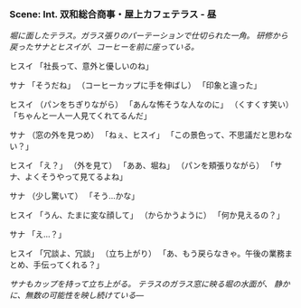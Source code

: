 
### Scene: Int. 双和総合商事・屋上カフェテラス - 昼

_堀に面したテラス。ガラス張りのパーテーションで仕切られた一角。_
_研修から戻ったサナとヒスイが、コーヒーを前に座っている。_

ヒスイ
「社長って、意外と優しいのね」

サナ
「そうだね」
（コーヒーカップに手を伸ばし）
「印象と違った」

ヒスイ
（パンをちぎりながら）
「あんな怖そうな人なのに」
（くすくす笑い）
「ちゃんと一人一人見てくれてるんだ」

サナ
（窓の外を見つめ）
「ねぇ、ヒスイ」
「この景色って、不思議だと思わない？」

ヒスイ
「え？」
（外を見て）
「ああ、堀ね」
（パンを頬張りながら）
「サナ、よくそうやって見てるよね」

サナ
（少し驚いて）
「そう...かな」

ヒスイ
「うん、たまに変な顔して」
（からかうように）
「何か見えるの？」

サナ
「え...？」

ヒスイ
「冗談よ、冗談」
（立ち上がり）
「あ、もう戻らなきゃ。午後の業務まとめ、手伝ってくれる？」

_サナもカップを持って立ち上がる。_
_テラスのガラス窓に映る堀の水面が、_
_静かに、無数の可能性を映し続けている―_

